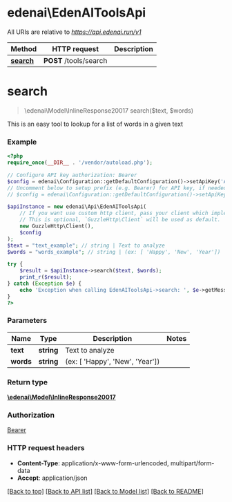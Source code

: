 # edenai\EdenAIToolsApi

All URIs are relative to *https://api.edenai.run/v1*

Method | HTTP request | Description
------------- | ------------- | -------------
[**search**](EdenAIToolsApi.md#search) | **POST** /tools/search | 


# **search**
> \edenai\Model\InlineResponse20017 search($text, $words)



This is an easy tool to lookup for a list of words in a given text

### Example
```php
<?php
require_once(__DIR__ . '/vendor/autoload.php');

// Configure API key authorization: Bearer
$config = edenai\Configuration::getDefaultConfiguration()->setApiKey('Authorization', 'YOUR_API_KEY');
// Uncomment below to setup prefix (e.g. Bearer) for API key, if needed
// $config = edenai\Configuration::getDefaultConfiguration()->setApiKeyPrefix('Authorization', 'Bearer');

$apiInstance = new edenai\Api\EdenAIToolsApi(
    // If you want use custom http client, pass your client which implements `GuzzleHttp\ClientInterface`.
    // This is optional, `GuzzleHttp\Client` will be used as default.
    new GuzzleHttp\Client(),
    $config
);
$text = "text_example"; // string | Text to analyze
$words = "words_example"; // string | (ex: [ 'Happy', 'New', 'Year'])

try {
    $result = $apiInstance->search($text, $words);
    print_r($result);
} catch (Exception $e) {
    echo 'Exception when calling EdenAIToolsApi->search: ', $e->getMessage(), PHP_EOL;
}
?>
```

### Parameters

Name | Type | Description  | Notes
------------- | ------------- | ------------- | -------------
 **text** | **string**| Text to analyze |
 **words** | **string**| (ex: [ &#39;Happy&#39;, &#39;New&#39;, &#39;Year&#39;]) |

### Return type

[**\edenai\Model\InlineResponse20017**](../Model/InlineResponse20017.md)

### Authorization

[Bearer](../../README.md#Bearer)

### HTTP request headers

 - **Content-Type**: application/x-www-form-urlencoded, multipart/form-data
 - **Accept**: application/json

[[Back to top]](#) [[Back to API list]](../../README.md#documentation-for-api-endpoints) [[Back to Model list]](../../README.md#documentation-for-models) [[Back to README]](../../README.md)

